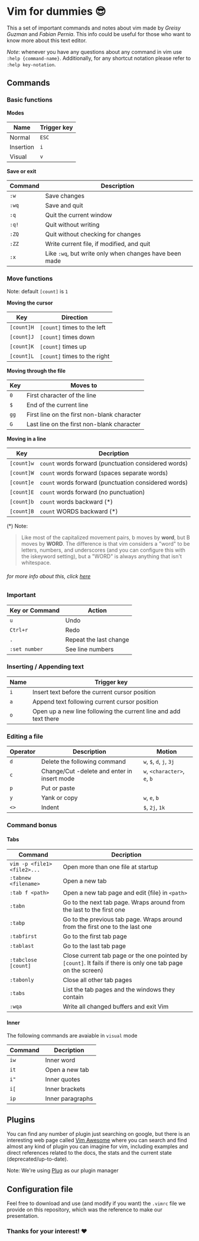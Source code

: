 # Vim for dummies 😎

This a set of important commands and notes about vim made by _Greisy Guzman_ and _Fabian Pernia_. This info could be useful for those who want to know more about this text editor.

_Note_: whenever you have any questions about any command in vim use `:help {command-name}`. Additionally, for any shortcut notation please refer to `:help key-notation`.



## Commands

### Basic functions

**Modes**

| Name        | Trigger key |
|------------ |-------------|
| Normal      | `ESC`       |
| Insertion   | `i`         |
| Visual      | `v`         |

**Save or exit**

| Command     | Description                                            |
|-------------| -------------------------------------------------------|
| `:w`        | Save changes                                           |
| `:wq`       | Save and quit                                          |
| `:q`        | Quit the current window                                |
| `:q!`       | Quit without writing                                   |
| `:ZQ`       | Quit without checking for changes                      |
| `:ZZ`       | Write current file, if modified, and quit              |
| `:x`        | Like `:wq`, but write only when changes have been made |


### Move functions

Note: default `[count]` is `1` 

**Moving the cursor**

| Key | Direction                           |
|-----|-------------------------------------|
| `[count]H` | `[count]` times to the left  |
| `[count]J` | `[count]` times down         |
| `[count]K` | `[count]` times up           |
| `[count]L` | `[count]` times to the right |

**Moving through the file**

| Key | Moves to                                    |
|-----|---------------------------------------------|
| `0` | First character of the line                 |
| `$` | End of the current line                     |
| `gg`| First line on the first non-blank character |
| `G` | Last line on the first non-blank character  |

**Moving in a line**

| Key        | Decription                                           |
|------------|------------------------------------------------------|
| `[count]w` | `count` words forward (punctuation considered words) |
| `[count]W` | `count` words forward (spaces separate words)        |
| `[count]e` | `count` words forward (punctuation considered words) |
| `[count]E` | `count` words forward (no punctuation)               |
| `[count]b` | `count` words backward  (*)                          |
| `[count]B` | `count` WORDS backward  (*)                          |

(*) Note: 
> Like most of the capitalized movement pairs, b moves by **word**, but B moves by **WORD**. The difference is that vim considers a "word" to be letters, numbers, and underscores (and you can configure this with the iskeyword setting), but a "WORD" is always anything that isn't whitespace.

###### for more info about this, click [here](https://stackoverflow.com/questions/14390519/whats-the-difference-between-b-and-b-in-vim)

### Important

| Key or Command | Action                 |
|----------------|------------------------|
| `u`            | Undo                   |
| `Ctrl+r`       | Redo                   |
| `.`            | Repeat the last change |
| `:set number`  | See line numbers       |


### Inserting / Appending text

| Name        | Trigger key                                                      |
|-------------|------------------------------------------------------------------|
| `i`         | Insert text before the current cursor position                   |
| `a`         | Append text following current cursor position                    |
| `o`         | Open up a new line following the current line and add text there |

### Editing a file

| Operator       | Description                                 | Motion                       |
|----------------|---------------------------------------------|------------------------------|
| `d`            | Delete the following command                | `w`, `$`, `d`, `j`, `3j`     |
| `c`            | Change/Cut -delete and enter in insert mode | `w`, `<character>`, `e`, `b` |
| `p`            | Put or paste                                |                              |
| `y`            | Yank or copy                                | `w`, `e`, `b`                |
| `<>`           | Indent                                      | `$`, `2j`, `1k`              |

### Command bonus

#### Tabs

| Command                               | Decription                                           |
|---------------------------------------|------------------------------------------------------|
| `vim -p <file1> <file2>...`           | Open more than one file at startup                   |
| `:tabnew <filename>`                  | Open a new tab                                       |
| `:tab f <path>`                       | Open a new tab page and edit {file} in `<path>`
| `:tabn`                               | Go to the next tab page.  Wraps around from the last to the first one
| `:tabp`                               | Go to the previous tab page.  Wraps around from the first one to the last one
| `:tabfirst`                           | Go to the first tab page
| `:tablast`                            | Go to the last tab page
| `:tabclose [count]`                   | Close current tab page or the one pointed by `[count]`. It fails if there is only one tab page on the screen)|
| `:tabonly`                            | Close all other tab pages                       |
| `:tabs`                               | List the tab pages and the windows they contain |
| `:wqa`                                | Write all changed buffers and exit Vim

#### Inner
The following commands are avaiable in `visual` mode

| Command | Decription                         
|---------|------------------|
| `iw`    | Inner word       |               
| `it`    | Open a new tab   |                                   
| `i"`    | Inner quotes     |  
| `i[`    | Inner brackets   |   
| `ip`    | Inner paragraphs |  



## Plugins 

You can find any number of plugin just searching on google, but there is an interesting web page called [Vim Awesome](https://vimawesome.com/) where you can search and find almost any kind of plugin you can imagine for vim, including examples and direct references related to the docs, the stats and the current state (deprecated/up-to-date).

Note: We're using [Plug](https://github.com/junegunn/vim-plug) as our plugin manager 

## Configuration file 

Feel free to download and use (and modify if you want) the `.vimrc` file we provide on this repository, which was the reference to make our presentation.


### Thanks for your interest! ❤️

